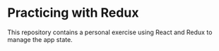# Practicing with Redux 

This repository contains a personal exercise using React and Redux to manage the app state.
